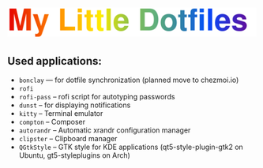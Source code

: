 <h1 align="center"><img src="mld.svg" alt="My Little Dotfiles" /></h1>

## Used applications:
- `bonclay` — for dotfile synchronization (planned move to chezmoi.io)
- `rofi`
- `rofi-pass` – rofi script for autotyping passwords
- `dunst` – for displaying notifications
- `kitty` – Terminal emulator
- `compton` – Composer
- `autorandr` – Automatic xrandr configuration manager
- `clipster` – Clipboard manager
- `QGtkStyle` – GTK style for KDE applications (qt5-style-plugin-gtk2 on Ubuntu, gt5-styleplugins on Arch)
